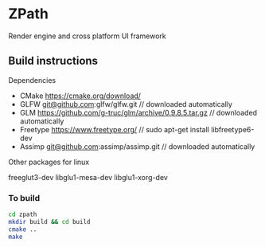 # ZPath
Render engine and cross platform UI framework 

## Build instructions

Dependencies

* CMake https://cmake.org/download/
* GLFW git@github.com:glfw/glfw.git // downloaded automatically
* GLM https://github.com/g-truc/glm/archive/0.9.8.5.tar.gz // downloaded automatically
* Freetype https://www.freetype.org/ // sudo apt-get install libfreetype6-dev
* Assimp git@github.com:assimp/assimp.git // downloaded automatically

Other packages for linux

freeglut3-dev
libglu1-mesa-dev
libglu1-xorg-dev

### To build

```bash
cd zpath 
mkdir build && cd build
cmake ..
make
```
